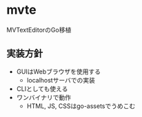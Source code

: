 # mvte

MVTextEditorのGo移植

## 実装方針

- GUIはWebブラウザを使用する
  - localhostサーバでの実装
- CLIとしても使える
- ワンバイナリで動作
  - HTML, JS, CSSはgo-assetsでうめこむ

